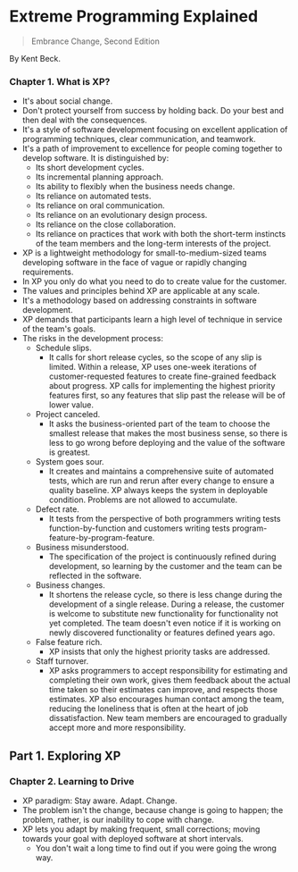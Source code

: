 # Extreme Programming Explained
>Embrance Change, Second Edition

By Kent Beck.

### Chapter 1. What is XP?
* It's about social change.
* Don't protect yourself from success by holding back. Do your best and then deal with the consequences.
* It's a style of software development focusing on excellent application of programming techniques, clear communication, and teamwork.
* It's a path of improvement to excellence for people coming together to develop software. It is distinguished by:
    * Its short development cycles.
    * Its incremental planning approach.
    * Its ability to flexibly when the business needs change.
    * Its reliance on automated tests.
    * Its reliance on oral communication.
    * Its reliance on an evolutionary design process.
    * Its reliance on the close collaboration.
    * Its reliance on practices that work with both the short-term instincts of the team members and the long-term interests of the project.
* XP is a lightweight methodology for small-to-medium-sized teams developing software in the face of vague or rapidly changing requirements.
* In XP you only do what you need to do to create value for the customer.
* The values and principles behind XP are applicable at any scale.
* It's a methodology based on addressing constraints in software development.
* XP demands that participants learn a high level of technique in service of the team's goals.
* The risks in the development process:
    * Schedule slips.
        * It calls for short release cycles, so the scope of any slip is limited. Within a release, XP uses one-week iterations of customer-requested features to create fine-grained feedback about progress. XP calls for implementing the highest priority features first, so any features that slip past the release will be of lower value.
    * Project canceled.
        * It asks the business-oriented part of the team to choose the smallest release that makes the most business sense, so there is less to go wrong before deploying and the value of the software is greatest.
    * System goes sour.
        * It creates and maintains a comprehensive suite of automated tests, which are run and rerun after every change to ensure a quality baseline. XP always keeps the system in deployable condition. Problems are not allowed to accumulate.
    * Defect rate.
        * It tests from the perspective of both programmers writing tests function-by-function and customers writing tests program-feature-by-program-feature.
    * Business misunderstood.
        * The specification of the project is continuously refined during development, so learning by the customer and the team can be reflected in the software.
    * Business changes.
        * It shortens the release cycle, so there is less change during the development of a single release. During a release, the customer is welcome to substitute new functionality for functionality not yet completed. The team doesn't even notice if it is working on newly discovered functionality or features defined years ago.
    * False feature rich.
        * XP insists that only the highest priority tasks are addressed.
    * Staff turnover.
        * XP asks programmers to accept responsibility for estimating and completing their own work, gives them feedback about the actual time taken so their estimates can improve, and respects those estimates. XP also encourages human contact among the team, reducing the loneliness that is often at the heart of job dissatisfaction. New team members are encouraged to gradually accept more and more responsibility.

## Part 1. Exploring XP

### Chapter 2. Learning to Drive
* XP paradigm: Stay aware. Adapt. Change.
* The problem isn't the change, because change is going to happen; the problem, rather, is our inability to cope with change.
* XP lets you adapt by making frequent, small corrections; moving towards your goal with deployed software at short intervals.
    * You don't wait a long time to find out if you were going the wrong way.